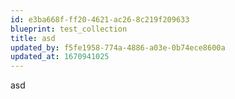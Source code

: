 ```yaml
---
id: e3ba668f-ff20-4621-ac26-8c219f209633
blueprint: test_collection
title: asd
updated_by: f5fe1958-774a-4886-a03e-0b74ece8600a
updated_at: 1670941025
---
```

asd
